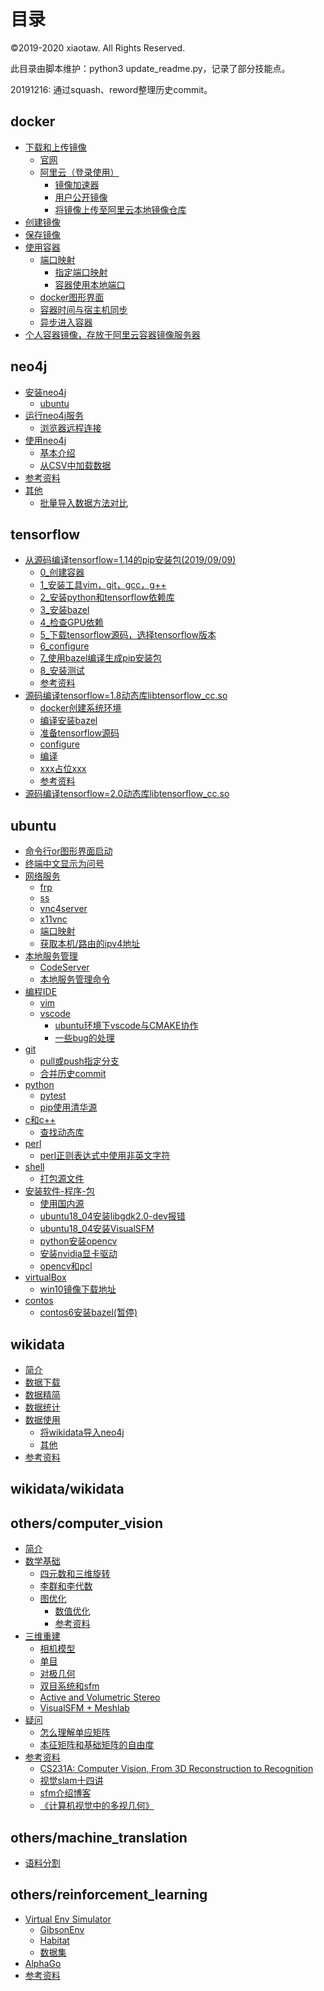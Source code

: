 # 目录
©2019-2020 xiaotaw. All Rights Reserved.     

此目录由脚本维护：python3 update_readme.py，记录了部分技能点。    

20191216: 通过squash、reword整理历史commit。
## docker
* <a href="https://github.com/xiaotaw/Notes/tree/master/docker#下载和上传镜像" target="_blank">下载和上传镜像</a>
  * <a href="https://github.com/xiaotaw/Notes/tree/master/docker#官网" target="_blank">官网</a>
  * <a href="https://github.com/xiaotaw/Notes/tree/master/docker#阿里云（登录使用）" target="_blank">阿里云（登录使用）</a>
    * <a href="https://github.com/xiaotaw/Notes/tree/master/docker#镜像加速器" target="_blank">镜像加速器</a>
    * <a href="https://github.com/xiaotaw/Notes/tree/master/docker#用户公开镜像" target="_blank">用户公开镜像</a>
    * <a href="https://github.com/xiaotaw/Notes/tree/master/docker#将镜像上传至阿里云本地镜像仓库" target="_blank">将镜像上传至阿里云本地镜像仓库</a>
* <a href="https://github.com/xiaotaw/Notes/tree/master/docker#创建镜像" target="_blank">创建镜像</a>
* <a href="https://github.com/xiaotaw/Notes/tree/master/docker#保存镜像" target="_blank">保存镜像</a>
* <a href="https://github.com/xiaotaw/Notes/tree/master/docker#使用容器" target="_blank">使用容器</a>
  * <a href="https://github.com/xiaotaw/Notes/tree/master/docker#端口映射" target="_blank">端口映射</a>
    * <a href="https://github.com/xiaotaw/Notes/tree/master/docker#指定端口映射" target="_blank">指定端口映射</a>
    * <a href="https://github.com/xiaotaw/Notes/tree/master/docker#容器使用本地端口" target="_blank">容器使用本地端口</a>
  * <a href="https://github.com/xiaotaw/Notes/tree/master/docker#docker图形界面" target="_blank">docker图形界面</a>
  * <a href="https://github.com/xiaotaw/Notes/tree/master/docker#容器时间与宿主机同步" target="_blank">容器时间与宿主机同步</a>
  * <a href="https://github.com/xiaotaw/Notes/tree/master/docker#异步进入容器" target="_blank">异步进入容器</a>
* <a href="https://github.com/xiaotaw/Notes/tree/master/docker#个人容器镜像，存放于阿里云容器镜像服务器" target="_blank">个人容器镜像，存放于阿里云容器镜像服务器</a>

## neo4j
* <a href="https://github.com/xiaotaw/Notes/tree/master/neo4j#Install" target="_blank">安装neo4j</a>
  * <a href="https://github.com/xiaotaw/Notes/tree/master/neo4j#ubuntu" target="_blank">ubuntu</a>
* <a href="https://github.com/xiaotaw/Notes/tree/master/neo4j#运行neo4j服务" target="_blank">运行neo4j服务</a>
  * <a href="https://github.com/xiaotaw/Notes/tree/master/neo4j#浏览器远程连接" target="_blank">浏览器远程连接</a>
* <a href="https://github.com/xiaotaw/Notes/tree/master/neo4j#使用neo4j" target="_blank">使用neo4j</a>
  * <a href="https://github.com/xiaotaw/Notes/tree/master/neo4j#基本介绍" target="_blank">基本介绍</a>
  * <a href="https://github.com/xiaotaw/Notes/tree/master/neo4j#从CSV中加载数据" target="_blank">从CSV中加载数据</a>
* <a href="https://github.com/xiaotaw/Notes/tree/master/neo4j#参考资料" target="_blank">参考资料</a>
* <a href="https://github.com/xiaotaw/Notes/tree/master/neo4j#Others" target="_blank">其他</a>
  * <a href="https://github.com/xiaotaw/Notes/tree/master/neo4j#批量导入数据方法对比" target="_blank">批量导入数据方法对比</a>

## tensorflow
* <a href="https://github.com/xiaotaw/Notes/tree/master/tensorflow#从源码编译tensorflow的pip安装包" target="_blank">从源码编译tensorflow=1.14的pip安装包(2019/09/09)</a>
  * <a href="https://github.com/xiaotaw/Notes/tree/master/tensorflow#0_创建容器" target="_blank">0_创建容器</a>
  * <a href="https://github.com/xiaotaw/Notes/tree/master/tensorflow#1_安装工具vim，git，gcc，g++" target="_blank">1_安装工具vim，git，gcc，g++</a>
  * <a href="https://github.com/xiaotaw/Notes/tree/master/tensorflow#2_安装python和tensorflow依赖库" target="_blank">2_安装python和tensorflow依赖库</a>
  * <a href="https://github.com/xiaotaw/Notes/tree/master/tensorflow#3_安装bazel" target="_blank">3_安装bazel</a>
  * <a href="https://github.com/xiaotaw/Notes/tree/master/tensorflow#4_检查GPU依赖" target="_blank">4_检查GPU依赖</a>
  * <a href="https://github.com/xiaotaw/Notes/tree/master/tensorflow#5_下载tensorflow源码，选择tensorflow版本" target="_blank">5_下载tensorflow源码，选择tensorflow版本</a>
  * <a href="https://github.com/xiaotaw/Notes/tree/master/tensorflow#6_configure" target="_blank">6_configure</a>
  * <a href="https://github.com/xiaotaw/Notes/tree/master/tensorflow#7_使用bazel编译生成pip安装包" target="_blank">7_使用bazel编译生成pip安装包</a>
  * <a href="https://github.com/xiaotaw/Notes/tree/master/tensorflow#8_安装测试" target="_blank">8_安装测试</a>
  * <a href="https://github.com/xiaotaw/Notes/tree/master/tensorflow#参考资料" target="_blank">参考资料</a>
* <a href="https://github.com/xiaotaw/Notes/tree/master/tensorflow#源码编译tensorflow动态库" target="_blank">源码编译tensorflow=1.8动态库libtensorflow_cc.so</a>
  * <a href="https://github.com/xiaotaw/Notes/tree/master/tensorflow#docker创建系统环境" target="_blank">docker创建系统环境</a>
  * <a href="https://github.com/xiaotaw/Notes/tree/master/tensorflow#编译安装bazel" target="_blank">编译安装bazel</a>
  * <a href="https://github.com/xiaotaw/Notes/tree/master/tensorflow#准备tensorflow源码" target="_blank">准备tensorflow源码</a>
  * <a href="https://github.com/xiaotaw/Notes/tree/master/tensorflow#configure" target="_blank">configure</a>
  * <a href="https://github.com/xiaotaw/Notes/tree/master/tensorflow#编译" target="_blank">编译</a>
  * <a href="https://github.com/xiaotaw/Notes/tree/master/tensorflow#xxx占位xxx" target="_blank">xxx占位xxx</a>
  * <a href="https://github.com/xiaotaw/Notes/tree/master/tensorflow#参考资料" target="_blank">参考资料</a>
* <a href="https://github.com/xiaotaw/Notes/tree/master/tensorflow#源码编译tensorflow2动态库" target="_blank">源码编译tensorflow=2.0动态库libtensorflow_cc.so</a>

## ubuntu
* <a href="https://github.com/xiaotaw/Notes/tree/master/ubuntu#命令行or图形界面启动" target="_blank">命令行or图形界面启动</a>
* <a href="https://github.com/xiaotaw/Notes/tree/master/ubuntu#终端中文显示为问号" target="_blank">终端中文显示为问号</a>
* <a href="https://github.com/xiaotaw/Notes/tree/master/ubuntu#网络服务" target="_blank">网络服务</a>
  * <a href="https://github.com/xiaotaw/Notes/tree/master/ubuntu#frp" target="_blank">frp</a>
  * <a href="https://github.com/xiaotaw/Notes/tree/master/ubuntu#ss" target="_blank">ss</a>
  * <a href="https://github.com/xiaotaw/Notes/tree/master/ubuntu#vnc4server" target="_blank">vnc4server</a>
  * <a href="https://github.com/xiaotaw/Notes/tree/master/ubuntu#x11vnc" target="_blank">x11vnc</a>
  * <a href="https://github.com/xiaotaw/Notes/tree/master/ubuntu#端口映射" target="_blank">端口映射</a>
  * <a href="https://github.com/xiaotaw/Notes/tree/master/ubuntu#获取本机或路由的ipv4地址" target="_blank">获取本机/路由的ipv4地址</a>
* <a href="https://github.com/xiaotaw/Notes/tree/master/ubuntu#服务管理" target="_blank">本地服务管理</a>
  * <a href="https://github.com/xiaotaw/Notes/tree/master/ubuntu#CodeServer" target="_blank">CodeServer</a>
  * <a href="https://github.com/xiaotaw/Notes/tree/master/ubuntu#本地服务管理命令" target="_blank">本地服务管理命令</a>
* <a href="https://github.com/xiaotaw/Notes/tree/master/ubuntu#编程IDE" target="_blank">编程IDE</a>
  * <a href="https://github.com/xiaotaw/Notes/tree/master/ubuntu#vim" target="_blank">vim</a>
  * <a href="https://github.com/xiaotaw/Notes/tree/master/ubuntu#vscode" target="_blank">vscode</a>
    * <a href="https://github.com/xiaotaw/Notes/tree/master/ubuntu#ubuntu环境下vscode与CMAKE协作" target="_blank">ubuntu环境下vscode与CMAKE协作</a>
    * <a href="https://github.com/xiaotaw/Notes/tree/master/ubuntu#一些bug的处理" target="_blank">一些bug的处理</a>
* <a href="https://github.com/xiaotaw/Notes/tree/master/ubuntu#git" target="_blank">git</a>
  * <a href="https://github.com/xiaotaw/Notes/tree/master/ubuntu#pull或push指定分支" target="_blank">pull或push指定分支</a>
  * <a href="https://github.com/xiaotaw/Notes/tree/master/ubuntu#合并历史commit" target="_blank">合并历史commit</a>
* <a href="https://github.com/xiaotaw/Notes/tree/master/ubuntu#python" target="_blank">python</a>
  * <a href="https://github.com/xiaotaw/Notes/tree/master/ubuntu#pytest" target="_blank">pytest</a>
  * <a href="https://github.com/xiaotaw/Notes/tree/master/ubuntu#pip使用清华源" target="_blank">pip使用清华源</a>
* <a href="https://github.com/xiaotaw/Notes/tree/master/ubuntu#c和cpp" target="_blank">c和c++</a>
  * <a href="https://github.com/xiaotaw/Notes/tree/master/ubuntu#查找动态库" target="_blank">查找动态库</a>
* <a href="https://github.com/xiaotaw/Notes/tree/master/ubuntu#perl" target="_blank">perl</a>
  * <a href="https://github.com/xiaotaw/Notes/tree/master/ubuntu#perl正则表达式中使用非英文字符" target="_blank">perl正则表达式中使用非英文字符</a>
* <a href="https://github.com/xiaotaw/Notes/tree/master/ubuntu#shell" target="_blank">shell</a>
  * <a href="https://github.com/xiaotaw/Notes/tree/master/ubuntu#打包源文件" target="_blank">打包源文件</a>
* <a href="https://github.com/xiaotaw/Notes/tree/master/ubuntu#安装软件-程序-包" target="_blank">安装软件-程序-包</a>
  * <a href="https://github.com/xiaotaw/Notes/tree/master/ubuntu#使用国内源" target="_blank">使用国内源</a>
  * <a href="https://github.com/xiaotaw/Notes/tree/master/ubuntu#ubuntu18_04安装libgdk2.0-dev报错" target="_blank">ubuntu18_04安装libgdk2.0-dev报错</a>
  * <a href="https://github.com/xiaotaw/Notes/tree/master/ubuntu#ubuntu18_04安装VisualSFM" target="_blank">ubuntu18_04安装VisualSFM</a>
  * <a href="https://github.com/xiaotaw/Notes/tree/master/ubuntu#python安装opencv" target="_blank">python安装opencv</a>
  * <a href="https://github.com/xiaotaw/Notes/tree/master/ubuntu#安装nvidia显卡驱动" target="_blank">安装nvidia显卡驱动</a>
  * <a href="https://github.com/xiaotaw/Notes/tree/master/ubuntu#opencv和pcl" target="_blank">opencv和pcl</a>
* <a href="https://github.com/xiaotaw/Notes/tree/master/ubuntu#virtualBox" target="_blank">virtualBox</a>
  * <a href="https://github.com/xiaotaw/Notes/tree/master/ubuntu#win10镜像下载地址" target="_blank">win10镜像下载地址</a>
* <a href="https://github.com/xiaotaw/Notes/tree/master/ubuntu#contos" target="_blank">contos</a>
  * <a href="https://github.com/xiaotaw/Notes/tree/master/ubuntucontos6安装bazel" target="_blank">contos6安装bazel(暂停)</a>

## wikidata
* <a href="https://github.com/xiaotaw/Notes/tree/master/wikidata#简介" target="_blank">简介</a>
* <a href="https://github.com/xiaotaw/Notes/tree/master/wikidata#数据下载" target="_blank">数据下载</a>
* <a href="https://github.com/xiaotaw/Notes/tree/master/wikidata#数据精简" target="_blank">数据精简</a>
* <a href="https://github.com/xiaotaw/Notes/tree/master/wikidata#数据统计" target="_blank">数据统计</a>
* <a href="https://github.com/xiaotaw/Notes/tree/master/wikidata#数据使用" target="_blank">数据使用</a>
  * <a href="https://github.com/xiaotaw/Notes/tree/master/wikidata将wikidata导入neo4j" target="_blank">将wikidata导入neo4j</a>
  * <a href="https://github.com/xiaotaw/Notes/tree/master/wikidata#其他" target="_blank">其他</a>
* <a href="https://github.com/xiaotaw/Notes/tree/master/wikidata#参考资料" target="_blank">参考资料</a>

## wikidata/wikidata

## others/computer_vision
* <a href="https://github.com/xiaotaw/Notes/tree/master/others/computer_vision#简介" target="_blank">简介</a>
* <a href="https://github.com/xiaotaw/Notes/tree/master/others/computer_vision#数学基础" target="_blank">数学基础</a>
  * <a href="https://github.com/xiaotaw/Notes/tree/master/others/computer_vision#四元数和三维旋转" target="_blank">四元数和三维旋转</a>
  * <a href="https://github.com/xiaotaw/Notes/tree/master/others/computer_vision#李群和李代数" target="_blank">李群和李代数</a>
  * <a href="https://github.com/xiaotaw/Notes/tree/master/others/computer_vision#图优化" target="_blank">图优化</a>
    * <a href="https://github.com/xiaotaw/Notes/tree/master/others/computer_vision#数值优化" target="_blank">数值优化</a>
    * <a href="https://github.com/xiaotaw/Notes/tree/master/others/computer_vision#参考资料" target="_blank">参考资料</a>
* <a href="https://github.com/xiaotaw/Notes/tree/master/others/computer_vision#三维重建" target="_blank">三维重建</a>
  * <a href="https://github.com/xiaotaw/Notes/tree/master/others/computer_vision#相机模型" target="_blank">相机模型</a>
  * <a href="https://github.com/xiaotaw/Notes/tree/master/others/computer_vision#单目" target="_blank">单目</a>
  * <a href="https://github.com/xiaotaw/Notes/tree/master/others/computer_vision#对极几何" target="_blank">对极几何</a>
  * <a href="https://github.com/xiaotaw/Notes/tree/master/others/computer_vision#双目系统和sfm" target="_blank">双目系统和sfm</a>
  * <a href="https://github.com/xiaotaw/Notes/tree/master/others/computer_vision#ActiveAndVolumetricStereo" target="_blank">Active and Volumetric Stereo</a>
  * <a href="https://github.com/xiaotaw/Notes/tree/master/others/computer_vision#VisualSFM试用" target="_blank">VisualSFM + Meshlab</a>
* <a href="https://github.com/xiaotaw/Notes/tree/master/others/computer_vision#疑问" target="_blank">疑问</a>
  * <a href="https://github.com/xiaotaw/Notes/tree/master/others/computer_vision#怎么理解单应矩阵" target="_blank">怎么理解单应矩阵</a>
  * <a href="https://github.com/xiaotaw/Notes/tree/master/others/computer_vision#本征矩阵和基础矩阵的自由度" target="_blank">本征矩阵和基础矩阵的自由度</a>
* <a href="https://github.com/xiaotaw/Notes/tree/master/others/computer_vision#参考资料" target="_blank">参考资料</a>
  * <a href="https://github.com/xiaotaw/Notes/tree/master/others/computer_vision#CS231A" target="_blank">CS231A: Computer Vision, From 3D Reconstruction to Recognition</a>
  * <a href="https://github.com/xiaotaw/Notes/tree/master/others/computer_vision#视觉slam十四讲" target="_blank">视觉slam十四讲</a>
  * <a href="https://github.com/xiaotaw/Notes/tree/master/others/computer_vision#sfm介绍博客" target="_blank">sfm介绍博客</a>
  * <a href="https://github.com/xiaotaw/Notes/tree/master/others/computer_vision#《计算机视觉中的多视几何》" target="_blank">《计算机视觉中的多视几何》</a>

## others/machine_translation
* <a href="https://github.com/xiaotaw/Notes/tree/master/others/machine_translation#语料分割" target="_blank">语料分割</a>

## others/reinforcement_learning
* <a href="https://github.com/xiaotaw/Notes/tree/master/others/reinforcement_learning#Virutal Env Simulator" target="_blank">Virtual Env Simulator</a>
  * <a href="https://github.com/xiaotaw/Notes/tree/master/others/reinforcement_learning#GibsonEnv" target="_blank">GibsonEnv</a>
  * <a href="https://github.com/xiaotaw/Notes/tree/master/others/reinforcement_learning#Habitat" target="_blank">Habitat</a>
  * <a href="https://github.com/xiaotaw/Notes/tree/master/others/reinforcement_learning#数据集" target="_blank">数据集</a>
* <a href="https://github.com/xiaotaw/Notes/tree/master/others/reinforcement_learning#AlphaGo" target="_blank">AlphaGo</a>
* <a href="https://github.com/xiaotaw/Notes/tree/master/others/reinforcement_learning#参考资料" target="_blank">参考资料</a>

